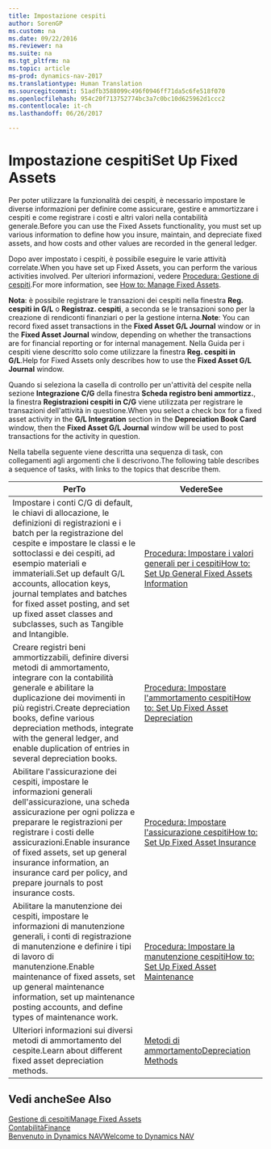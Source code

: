 ```yaml
---
title: Impostazione cespiti
author: SorenGP
ms.custom: na
ms.date: 09/22/2016
ms.reviewer: na
ms.suite: na
ms.tgt_pltfrm: na
ms.topic: article
ms-prod: dynamics-nav-2017
ms.translationtype: Human Translation
ms.sourcegitcommit: 51adfb3588099c496f0946ff71da5c6fe518f070
ms.openlocfilehash: 954c20f713752774bc3a7c0bc10d625962d1ccc2
ms.contentlocale: it-ch
ms.lasthandoff: 06/26/2017

---
```


# <a name="set-up-fixed-assets"></a><span data-ttu-id="3364a-102">Impostazione cespiti</span><span class="sxs-lookup"><span data-stu-id="3364a-102">Set Up Fixed Assets</span></span>
<span data-ttu-id="3364a-103">Per poter utilizzare la funzionalità dei cespiti, è necessario impostare le diverse informazioni per definire come assicurare, gestire e ammortizzare i cespiti e come registrare i costi e altri valori nella contabilità generale.</span><span class="sxs-lookup"><span data-stu-id="3364a-103">Before you can use the Fixed Assets functionality, you must set up various information to define how you insure, maintain, and depreciate fixed assets, and how costs and other values are recorded in the general ledger.</span></span>

<span data-ttu-id="3364a-104">Dopo aver impostato i cespiti, è possibile eseguire le varie attività correlate.</span><span class="sxs-lookup"><span data-stu-id="3364a-104">When you have set up Fixed Assets, you can perform the various activities involved.</span></span> <span data-ttu-id="3364a-105">Per ulteriori informazioni, vedere [Procedura: Gestione di cespiti](fa-manage.md).</span><span class="sxs-lookup"><span data-stu-id="3364a-105">For more information, see [How to: Manage Fixed Assets](fa-manage.md).</span></span>

<span data-ttu-id="3364a-106">**Nota**: è possibile registrare le transazioni dei cespiti nella finestra **Reg. cespiti in G/L** o **Registraz. cespiti**, a seconda se le transazioni sono per la creazione di rendiconti finanziari o per la gestione interna.</span><span class="sxs-lookup"><span data-stu-id="3364a-106">**Note**: You can record fixed asset transactions in the **Fixed Asset G/L Journal** window or in the **Fixed Asset Journal** window, depending on whether the transactions are for financial reporting or for internal management.</span></span> <span data-ttu-id="3364a-107">Nella Guida per i cespiti viene descritto solo come utilizzare la finestra **Reg. cespiti in G/L**.</span><span class="sxs-lookup"><span data-stu-id="3364a-107">Help for Fixed Assets only describes how to use the **Fixed Asset G/L Journal** window.</span></span>

<span data-ttu-id="3364a-108">Quando si seleziona la casella di controllo per un'attività del cespite nella sezione **Integrazione C/G** della finestra **Scheda registro beni ammortizz.**, la finestra **Registrazioni cespiti in C/G** viene utilizzata per registrare le transazioni dell'attività in questione.</span><span class="sxs-lookup"><span data-stu-id="3364a-108">When you select a check box for a fixed asset activity in the **G/L Integration** section in the **Depreciation Book Card** window, then the **Fixed Asset G/L Journal** window will be used to post transactions for the activity in question.</span></span>

<span data-ttu-id="3364a-109">Nella tabella seguente viene descritta una sequenza di task, con collegamenti agli argomenti che li descrivono.</span><span class="sxs-lookup"><span data-stu-id="3364a-109">The following table describes a sequence of tasks, with links to the topics that describe them.</span></span>

| <span data-ttu-id="3364a-110">Per</span><span class="sxs-lookup"><span data-stu-id="3364a-110">To</span></span> | <span data-ttu-id="3364a-111">Vedere</span><span class="sxs-lookup"><span data-stu-id="3364a-111">See</span></span> |  
|----|-----|  
|<span data-ttu-id="3364a-112">Impostare i conti C/G di default, le chiavi di allocazione, le definizioni di registrazioni e i batch per la registrazione del cespite e impostare le classi e le sottoclassi e dei cespiti, ad esempio materiali e immateriali.</span><span class="sxs-lookup"><span data-stu-id="3364a-112">Set up default G/L accounts, allocation keys, journal templates and batches for fixed asset posting, and set up fixed asset classes and subclasses, such as Tangible and Intangible.</span></span>|[<span data-ttu-id="3364a-113">Procedura: Impostare i valori generali per i cespiti</span><span class="sxs-lookup"><span data-stu-id="3364a-113">How to: Set Up General Fixed Assets Information</span></span>](fa-how-setup-general.md)|  
|<span data-ttu-id="3364a-114">Creare registri beni ammortizzabili, definire diversi metodi di ammortamento, integrare con la contabilità generale e abilitare la duplicazione dei movimenti in più registri.</span><span class="sxs-lookup"><span data-stu-id="3364a-114">Create depreciation books, define various depreciation methods, integrate with the general ledger, and enable duplication of entries in several depreciation books.</span></span>|[<span data-ttu-id="3364a-115">Procedura: Impostare l'ammortamento cespiti</span><span class="sxs-lookup"><span data-stu-id="3364a-115">How to: Set Up Fixed Asset Depreciation</span></span>](fa-how-setup-depreciation.md)|
|<span data-ttu-id="3364a-116">Abilitare l'assicurazione dei cespiti, impostare le informazioni generali dell'assicurazione, una scheda assicurazione per ogni polizza e preparare le registrazioni per registrare i costi delle assicurazioni.</span><span class="sxs-lookup"><span data-stu-id="3364a-116">Enable insurance of fixed assets, set up general insurance information, an insurance card per policy, and prepare journals to post insurance costs.</span></span>|[<span data-ttu-id="3364a-117">Procedura: Impostare l'assicurazione cespiti</span><span class="sxs-lookup"><span data-stu-id="3364a-117">How to: Set Up Fixed Asset Insurance</span></span>](fa-how-setup-insurance.md)|
|<span data-ttu-id="3364a-118">Abilitare la manutenzione dei cespiti, impostare le informazioni di manutenzione generali, i conti di registrazione di manutenzione e definire i tipi di lavoro di manutenzione.</span><span class="sxs-lookup"><span data-stu-id="3364a-118">Enable maintenance of fixed assets, set up general maintenance information, set up maintenance posting accounts, and define types of maintenance work.</span></span>|[<span data-ttu-id="3364a-119">Procedura: Impostare la manutenzione cespiti</span><span class="sxs-lookup"><span data-stu-id="3364a-119">How to: Set Up Fixed Asset Maintenance</span></span>](fa-how-setup-maintenance.md)|
|<span data-ttu-id="3364a-120">Ulteriori informazioni sui diversi metodi di ammortamento del cespite.</span><span class="sxs-lookup"><span data-stu-id="3364a-120">Learn about different fixed asset depreciation methods.</span></span>|[<span data-ttu-id="3364a-121">Metodi di ammortamento</span><span class="sxs-lookup"><span data-stu-id="3364a-121">Depreciation Methods</span></span>](fa-depreciation-methods.md)|

## <a name="see-also"></a><span data-ttu-id="3364a-122">Vedi anche</span><span class="sxs-lookup"><span data-stu-id="3364a-122">See Also</span></span>
[<span data-ttu-id="3364a-123">Gestione di cespiti</span><span class="sxs-lookup"><span data-stu-id="3364a-123">Manage Fixed Assets</span></span>](fa-manage.md)  
[<span data-ttu-id="3364a-124">Contabilità</span><span class="sxs-lookup"><span data-stu-id="3364a-124">Finance</span></span>](finance-setup.md)  
[<span data-ttu-id="3364a-125">Benvenuto in Dynamics NAV</span><span class="sxs-lookup"><span data-stu-id="3364a-125">Welcome to Dynamics NAV</span></span>](across-get-started.md)

